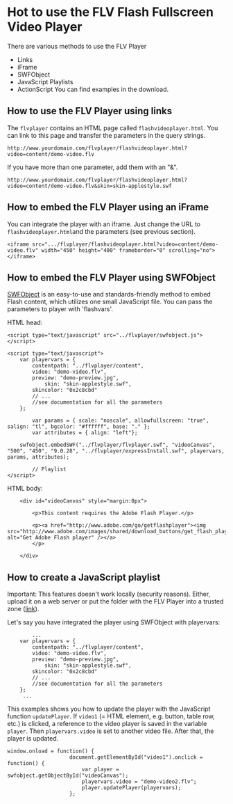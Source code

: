 # Hot to use the FLV Flash Fullscreen Video Player #

There are various methods to use the FLV Player
  * Links
  * iFrame
  * SWFObject
  * JavaScript Playlists
  * ActionScript
You can find examples in the download.

## How to use the FLV Player using links ##

The `flvplayer` contains an HTML page called `flashvideoplayer.html`. You can link to this page and transfer the parameters in the query strings.

```
http://www.yourdomain.com/flvplayer/flashvideoplayer.html?video=content/demo-video.flv
```

If you have more than one parameter, add them with an "&".
```
http://www.yourdomain.com/flvplayer/flashvideoplayer.html?video=content/demo-video.flv&skin=skin-applestyle.swf
```

## How to embed the FLV Player using an iFrame ##

You can integrate the player with an iframe. Just change the URL to `flashvideoplayer.html`and the parameters (see previous section).
```
<iframe src=".../flvplayer/flashvideoplayer.html?video=content/demo-video.flv" width="450" height="400" frameborder="0" scrolling="no"></iframe>
```

## How to embed the FLV Player using SWFObject ##
[SWFObject](http://code.google.com/p/swfobject/) is an easy-to-use and standards-friendly method to embed Flash content, which utilizes one small JavaScript file. You can pass the parameters to player with 'flashvars'.

HTML head:
```
<script type="text/javascript" src="../flvplayer/swfobject.js"></script>

<script type="text/javascript">
	var playervars = {    
		contentpath: "../flvplayer/content",
		video: "demo-video.flv",
		preview: "demo-preview.jpg",							
	        skin: "skin-applestyle.swf",
		skincolor: "0x2c8cbd"
		// ...
		//see documentation for all the parameters		
	};	
  			
		var params = { scale: "noscale", allowfullscreen: "true", salign: "tl", bgcolor: "#ffffff", base: "." };  	
		var attributes = { align: "left"};
		
	swfobject.embedSWF("../flvplayer/flvplayer.swf", "videoCanvas", "500", "450", "9.0.28", "../flvplayer/expressInstall.swf", playervars, params, attributes);
         
		// Playlist
</script>
```


HTML body:
```
	<div id="videoCanvas" style="margin:0px">
	
	    <p>This content requires the Adobe Flash Player.</p>

		<p><a href="http://www.adobe.com/go/getflashplayer"><img src="http://www.adobe.com/images/shared/download_buttons/get_flash_player.gif" alt="Get Adobe Flash player" /></a>
	    </p>

	</div>
```

## How to create a JavaScript playlist ##
Important: This features doesn't work locally (security reasons). Either, upload it on a web server or put the folder with the FLV Player into a trusted zone ([link](http://www.macromedia.com/support/documentation/en/flashplayer/help/settings_manager04.html)).

Let's say you have integrated the player using SWFObject with playervars:
```
        ...
	var playervars = {    
		contentpath: "../flvplayer/content",
		video: "demo-video.flv",
		preview: "demo-preview.jpg",							
	        skin: "skin-applestyle.swf",
		skincolor: "0x2c8cbd"
		// ...
		//see documentation for all the parameters		
	};
     ...
```

This examples shows you how to update the player with the JavaScript function `updatePlayer`. If `video1` (= HTML element, e.g. button, table row, etc.) is clicked, a reference to the video player is saved in the variable `player`. Then `playervars.video` is set to another video file. After that, the player is updated.
```
window.onload = function() {     
					document.getElementById("video1").onclick = function() {  		
						var player = swfobject.getObjectById("videoCanvas");  													    
  						playervars.video = "demo-video2.flv";
 						player.updatePlayer(playervars);					
					}; 
```